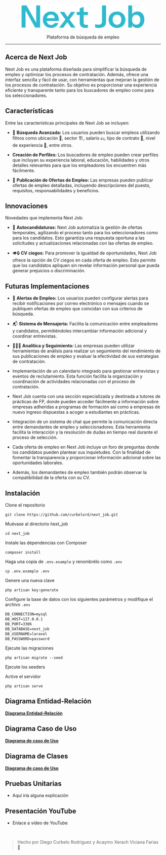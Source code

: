 <p align="center">
    <img src="public/build/assets/img/logo_next_job_ext.svg" width="400" alt="Next Job Logo">
</p>

<p align="center">
    Plataforma de búsqueda de empleo
</p>

___

## Acerca de Next Job

Next Job es una plataforma diseñada para simplificar la búsqueda de empleo y optimizar los procesos de contratación. Además, ofrece una interfaz sencilla y fácil de usar, con herramientas que mejoran la gestión de los procesos de contratación. Su objetivo es proporcionar una experiencia eficiente y transparente tanto para los buscadores de empleo como para los seleccionadores.

## Características

Entre las características principales de Next Job se incluyen:

- 🔎 **Búsqueda Avanzada:** Los usuarios pueden buscar empleos utilizando filtros como ubicación 📍, sector 🏗️, salario 💵, tipo de contrato 📄, nivel de experiencia 📅, entre otros.

- **Creación de Perfiles:** Los buscadores de empleo pueden crear perfiles que incluyan su experiencia laboral, educación, habilidades y otros detalles relevantes para que los empleadores los encuentren más fácilmente.

- 💼 **Publicación de Ofertas de Empleo:** Las empresas pueden publicar ofertas de empleo detalladas, incluyendo descripciones del puesto, requisitos, responsabilidades y beneficios.

## Innovaciones

Novedades que implementa Next Job:

- 🔎 **Autocandidaturas:** Next Job automatiza la gestión de ofertas temporales, agilizando el proceso tanto para los seleccionadores como para los candidatos. Esto garantiza una respuesta oportuna a las solicitudes y actualizaciones relacionadas con las ofertas de empleo.

- 👁️🔒 **CV ciegos:** Para promover la igualdad de oportunidades, Next Job ofrece la opción de CV ciegos en cada oferta de empleo. Esto permite que los candidatos apliquen sin revelar información personal que pueda generar prejuicios o discriminación.


## Futuras Implementaciones

- 🚨 **Alertas de Empleo:** Los usuarios pueden configurar alertas para recibir notificaciones por correo electrónico o mensajes cuando se publiquen ofertas de empleo que coincidan con sus criterios de búsqueda.

- 📬 **Sistema de Mensajería:** Facilita la comunicación entre empleadores y candidatos, permitiéndoles intercambiar información adicional y coordinar entrevistas.

- 🕵🏻‍♀️ **Analítica y Seguimiento:** Las empresas pueden utilizar herramientas de análisis para realizar un seguimiento del rendimiento de sus publicaciones de empleo y evaluar la efectividad de sus estrategias de contratación.

- Implementación de un calendario integrado para gestionar entrevistas y eventos de reclutamiento. Esta función facilita la organización y coordinación de actividades relacionadas con el proceso de contratación.

- Next Job cuenta con una sección especializada y destinada a tutores de prácticas de FP, donde pueden acceder fácilmente a información sobre empresas adheridas a programas de formación así como a empresas de nuevo ingreso dispuestas a acoger a estudiantes en prácticas.

- Integración de un sistema de chat que permite la comunicación directa entre demandantes de empleo y seleccionadores. Esta herramienta facilita la interacción y la resolución de dudas en tiempo real durante el proceso de selección.

- Cada oferta de empleo en Next Job incluye un foro de preguntas donde los candidatos pueden plantear sus inquietudes. Con la finalidad de fomentar la transparencia y proporcionar información adicional sobre las oportunidades laborales.

- Además, los demandantes de empleo también podrán observar la compatibilidad de la oferta con su CV.

## Instalación

Clone el repositorio
~~~
git clone https://github.com/curbelord/next_job.git
~~~
Muévase al directorio ǹext_job
~~~
cd next_job
~~~
Instale las dependencias con Composer
~~~
composer install
~~~
Haga una copia de `.env.example` y renombrélo como `.env`
~~~
cp .env.example .env
~~~
Genere una nueva clave
~~~
php artisan key:generate
~~~
Configure la base de datos con los siguientes parámetros y modifique el archivo `.env`
~~~
DB_CONNECTION=mysql
DB_HOST=127.0.0.1
DB_PORT=3306
DB_DATABASE=next_job
DB_USERNAME=laravel
DB_PASSWORD=password
~~~
Ejecute las migraciones
~~~
php artisan migrate --seed
~~~
Ejecute los seeders

Active el servidor
~~~
php artisan serve
~~~
## Diagrama Entidad-Relación

**[Diagrama Entidad-Relación](https://www.figma.com/file/1tRa2b5FSW4VuoCMJRVAvG/Diagrama-Entidad-Relaci%C3%B3n?type=whiteboard&node-id=0%3A1&t=kTCtA2pTPIE0xrOd-1)**

## Diagrama Caso de Uso

**[Diagrama de caso de Uso](https://docs.google.com/document/d/1k_FPWJaiBh6g11-L8nAPHnMrsvgE6CryUoKjP_H95-E/edit?usp=sharing)**

## Diagrama de Clases

**[Diagrama de caso de Uso](https://docs.google.com/document/d/1k_FPWJaiBh6g11-L8nAPHnMrsvgE6CryUoKjP_H95-E/edit?usp=sharing)**

## Pruebas Unitarias

- Aquí iría alguna explicación

## Presentación YouTube

- Enlace a vídeo de YouTube

<br>

> Hecho por Diego Curbelo Rodríguez y Acaymo Xerach Viciana Farias 🩵
